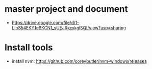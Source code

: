 # master project and document

- https://drive.google.com/file/d/1-Lib854EKY1e6KCN1_sUEJRkcxkglSQI/view?usp=sharing

# Install tools

- install nvm: https://github.com/coreybutler/nvm-windows/releases

